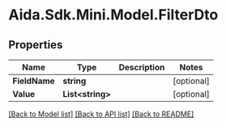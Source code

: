 # Aida.Sdk.Mini.Model.FilterDto

## Properties

Name | Type | Description | Notes
------------ | ------------- | ------------- | -------------
**FieldName** | **string** |  | [optional] 
**Value** | **List&lt;string&gt;** |  | [optional] 

[[Back to Model list]](../README.md#documentation-for-models) [[Back to API list]](../README.md#documentation-for-api-endpoints) [[Back to README]](../README.md)

